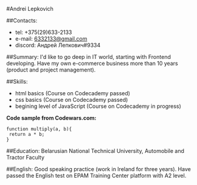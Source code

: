 #Andrei Lepkovich

##Contacts:
* tel: +375(29)633-2133
* e-mail: 6332133@gmail.com
* discord: Андрей Лепкович#9334

##Summary:
I'd like to go deep in IT world, starting with Frontend developing. Have my own e-commerce business more than 10 years (product and project management).


##Skills:
* html basics (Course on Codecademy passed)
* css basics (Course on Codecademy passed)
* begining level of JavaScript (Course on Codecademy in progress)


**Code sample from Codewars.com:**
```
function multiply(a, b){
 return a * b;
}
```

##Education:
Belarusian National Technical University, Automobile and Tractor Faculty

##English:
Good speaking practice (work in Ireland for three years). Have passed the English test on EPAM Training Center platform with A2 level.